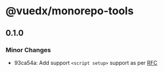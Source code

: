# @vuedx/monorepo-tools

## 0.1.0
### Minor Changes

- 93ca54a: Add support `<script setup>` support as per [RFC](https://github.com/vuejs/rfcs/pull/227)
